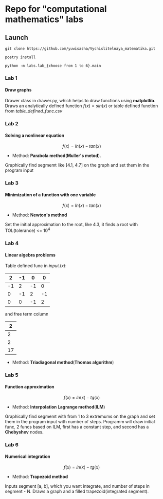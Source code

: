 # Repo for "computational mathematics" labs

## Launch
```
git clone https://github.com/yuwisasha/Vychislitelnaya_matematika.git
```
```
poetry install
```
```
python -m labs.lab_{choose from 1 to 6}.main
```

### Lab 1
#### Draw graphs
Drawer class in drawer.py, which helps to draw functions using **matplotlib**. Draws an analytically defined function $f(x) = sin(x)$ or table defined function from *table_defined_func.csv*

### Lab 2
#### Solving a nonlinear equation
$$f(x) = ln(x) - tan(x)$$

* Method: **Parabola method**(**Muller's metod**).

Graphically find segmemt like [4.1, 4.7] on the graph and set them in the program input

### Lab 3
#### Minimization of a function with one variable
$$f(x) = ln(x) - tan(x)$$

* Method: **Newton's method**

Set the initial approximation to the root, like 4.3, it finds a root with TOL(tolerance) <= $10^4$

### Lab 4
#### Linear algebra problems
Table defined func in *input.txt*:

|2|-1|0|0|
|-|-|-|-|
|-1|2|-1|0|
|0|-1|2|-1|
|0|0|-1|2|

and free term column

|2|
|-|
|2|
|2|
|17|

* Method: **Triadiagonal method**(**Thomas algorithm**)

### Lab 5
#### Function approximation 

$$f(x) = ln(x) - tg(x)$$

* Method: **Interpolation Lagrange method**(**ILM**)

Graphically find segmemt with from 1 to 3 extremums on the graph and set them in the program input with number of steps. Programm will draw initial func, 2 funcs based on ILM, first has a constant step, and second has a **Chebyshev** nodes.

### Lab 6
#### Numerical integration

$$f(x) = ln(x) - tg(x)$$

* Method: **Trapezoid method**

Inputs segment [a, b], which you want integrate, and number of steps in segment - N. Draws a graph and a filled trapezoid(integrated segment).






